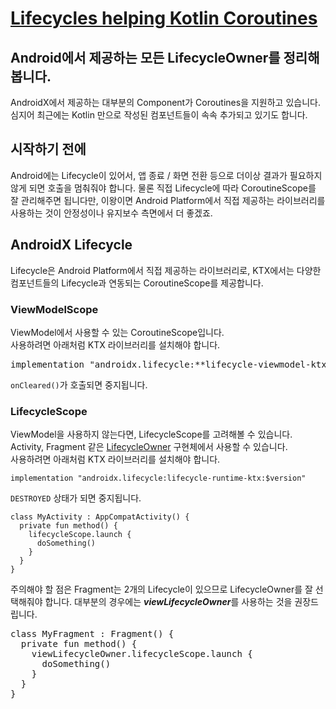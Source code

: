 # [Lifecycles helping Kotlin Coroutines](https://fornewid.medium.com/lifecycles-helping-kotlin-coroutines-275991883ba8)
## Android에서 제공하는 모든 LifecycleOwner를 정리해봅니다.

AndroidX에서 제공하는 대부분의 Component가 Coroutines을 지원하고 있습니다. 심지어 최근에는 Kotlin 만으로 작성된 컴포넌트들이 속속 추가되고 있기도 합니다.

## 시작하기 전에
Android에는 Lifecycle이 있어서, 앱 종료 / 화면 전환 등으로 더이상 결과가 필요하지 않게 되면 호출을 멈춰줘야 합니다. 물론 직접 Lifecycle에 따라 CoroutineScope를 잘 관리해주면 됩니다만, 이왕이면 Android Platform에서 직접 제공하는 라이브러리를 사용하는 것이 안정성이나 유지보수 측면에서 더 좋겠죠.

## AndroidX Lifecycle
Lifecycle은 Android Platform에서 직접 제공하는 라이브러리로, KTX에서는 다양한 컴포넌트들의 Lifecycle과 연동되는 CoroutineScope를 제공합니다.

### ViewModelScope
ViewModel에서 사용할 수 있는 CoroutineScope입니다.  
사용하려면 아래처럼 KTX 라이브러리를 설치해야 합니다.

<pre>
implementation "androidx.lifecycle:**lifecycle-viewmodel-ktx**:$version"
</pre>

`onCleared()`가 호출되면 중지됩니다.

### LifecycleScope
ViewModel을 사용하지 않는다면, LifecycleScope를 고려해볼 수 있습니다. Activity, Fragment 같은 [LifecycleOwner](https://developer.android.com/reference/androidx/lifecycle/LifecycleOwner) 구현체에서 사용할 수 있습니다.  
사용하려면 아래처럼 KTX 라이브러리를 설치해야 합니다.

```
implementation "androidx.lifecycle:lifecycle-runtime-ktx:$version"
```

`DESTROYED` 상태가 되면 중지됩니다.

```
class MyActivity : AppCompatActivity() {
  private fun method() {
    lifecycleScope.launch {
      doSomething()
    }
  }
}
```

주의해야 할 점은 Fragment는 2개의 Lifecycle이 있으므로 LifecycleOwner를 잘 선택해줘야 합니다. 대부분의 경우에는 ***viewLifecycleOwner***를 사용하는 것을 권장드립니다.
<pre>
class MyFragment : Fragment() {
  private fun method() {
    viewLifecycleOwner.lifecycleScope.launch {
      doSomething()
    }
  }
}
</pre>

